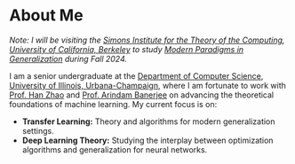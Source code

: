 # About Me

*Note: I will be visiting the [Simons Institute for the Theory of the Computing](https://simons.berkeley.edu/homepage), [University of California, Berkeley](https://www.berkeley.edu/) to study [Modern Paradigms in Generalization](https://simons.berkeley.edu/programs/modern-paradigms-generalization) during Fall 2024.*

I am a senior undergraduate at the [Department of Computer Science](https://www.cs.illinois.edu), [University of Illinois, Urbana-Champaign](https://www.illinois.edu), where I am fortunate to work with [Prof. Han Zhao](https://hanzhaoml.github.io/) and [Prof. Arindam Banerjee](https://arindam.cs.illinois.edu/) on advancing the theoretical foundations of machine learning. My current focus is on:
- **Transfer Learning:** Theory and algorithms for modern generalization settings.
- **Deep Learning Theory:** Studying the interplay between optimization algorithms and generalization for neural networks.
